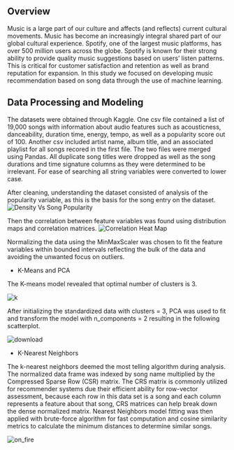 ## Overview

Music is a large part of our culture and affects (and reflects) current cultural movements. Music has become an increasingly integral shared part of our global cultural experience. Spotify, one of the largest music platforms, has over 500 million users across the globe. Spotify is known for their strong ability to provide quality music suggestions based on users’ listen patterns. This is critical for customer satisfaction and retention as well as brand reputation for expansion. In this study we focused on developing music recommendation based on song data through the use of machine learning.

## Data Processing and Modeling

The datasets were obtained through Kaggle. One csv file contained a list of 19,000 songs with information about audio features such as acousticness, danceability, duration time, energy, tempo, as well as a popularity score out of 100. Another csv included artist name, album title, and an associated playlist for all songs recored in the first file. The two files were merged using Pandas. All duplicate song titles were dropped as well as the song durations and time signature columns as they were determined to be irrelevant. For ease of searching all string variables were converted to lower case.

After cleaning, understanding the dataset consisted of analysis of the popularity variable, as this is the basis for the song entry on the dataset. 
![Density Vs  Song Popularity](https://github.com/apanthari/project_4/assets/119544491/03989a74-403b-42aa-8024-c22fd416a640)

Then the correlation between feature variables was found using distribution maps and correlation matrices. 
![Correlation Heat Map](https://github.com/apanthari/project_4/assets/119544491/51a23c6b-2b98-4b6f-9abf-2e51d2fd2994)

Normalizing the data using the MinMaxScaler was chosen to fit the feature variables within bounded intervals reflecting the bulk of the data and avoiding the unwanted focus on outliers.

* K-Means and PCA

The K-means model revealed that optimal number of clusters is 3.

![k](https://github.com/apanthari/project_4/assets/119544491/05988a1c-91d4-4ddf-b03e-dfa02364cae0)

After initializing the standardized data with clusters = 3, PCA was used to fit and transform the model with n_components = 2 resulting in the following scatterplot.

![download](https://github.com/apanthari/project_4/assets/119544491/58bee173-9aad-416b-ade2-f3cf9cbe08e9)

* K-Nearest Neighbors

The k-nearest neighbors deemed the most telling algorithm during analysis. The normalized data frame was indexed by song name multiplied by the Compressed Sparse Row (CSR) matrix. The CRS matrix is commonly utilized for recommender systems due their efficient ability for row-vector assessment, because each row in this data set is a song and each column represents a feature about that song, CRS matrices can help break down the dense normalized matrix. Nearest Neighbors model fitting was then applied with brute-force algorithm for fast computation and cosine similarity metrics to calculate the minimum distances to determine similar songs. 

![on_fire](https://github.com/apanthari/project_4/assets/119544491/e1d00d65-f8d8-403b-8b70-8b15ada162d1)
